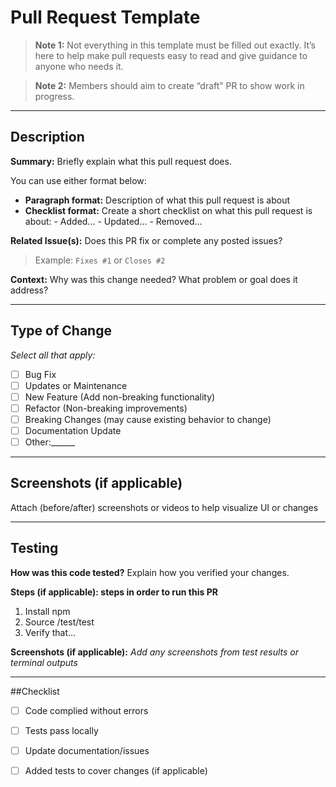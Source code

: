 # Pull Request Template

> **Note 1:** Not everything in this template must be filled out exactly. It’s here to help make pull requests easy to read and give guidance to anyone who needs it.

> **Note 2:** Members should aim to create “draft” PR to show work in progress. 

---

## Description

**Summary:**
Briefly explain what this pull request does.

You can use either format below:
- **Paragraph format:** Description of what this pull request is about
- **Checklist format:** Create a short checklist on what this pull request is about:
        - Added...
        - Updated...
        - Removed...

**Related Issue(s):**
Does this PR fix or complete any posted issues?
> Example: `Fixes #1` or `Closes #2`

**Context:**
Why was this change needed? What problem or goal does it address?

---

## Type of Change

_Select all that apply:_
- [ ] Bug Fix
- [ ] Updates or Maintenance
- [ ] New Feature (Add non-breaking functionality)
- [ ] Refactor (Non-breaking improvements)
- [ ] Breaking Changes (may cause existing behavior to change)
- [ ] Documentation Update
- [ ] Other:______

---
## Screenshots (if applicable)
Attach (before/after) screenshots or videos to help visualize UI or changes

---
## Testing

**How was this code tested?**
Explain how you verified your changes.

**Steps (if applicable): steps in order to run this PR**
1. Install npm
2. Source /test/test
3. Verify that...

**Screenshots (if applicable):**
_Add any screenshots from test results or terminal outputs_

---

##Checklist

- [ ] Code complied without errors
- [ ] Tests pass locally
- [ ] Update documentation/issues
- [ ] Added tests to cover changes (if applicable)

